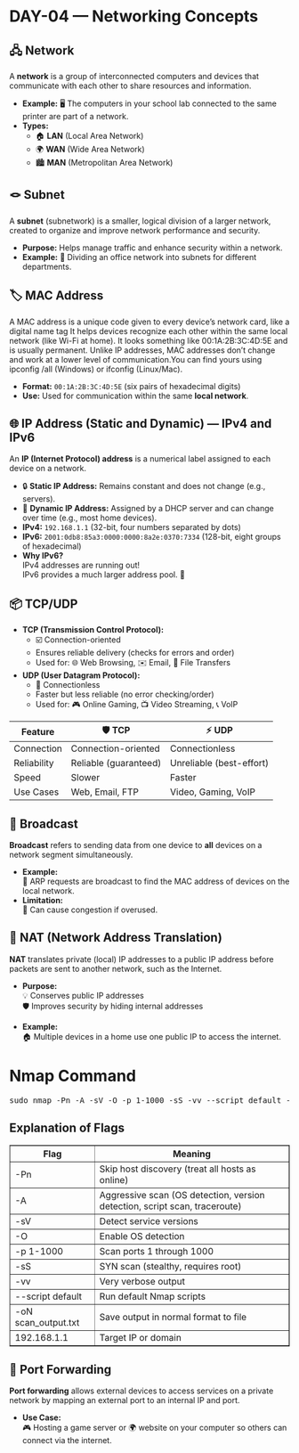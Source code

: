# DAY-04 — Networking Concepts

## 🖧 **Network**
A **network** is a group of interconnected computers and devices that communicate with each other to share resources and information.
- **Example:** 🖥️ The computers in your school lab connected to the same printer are part of a network.
- **Types:**  
  - 🏠 **LAN** (Local Area Network)  
  - 🌍 **WAN** (Wide Area Network)  
  - 🏙️ **MAN** (Metropolitan Area Network)

## 🪢 **Subnet**
A **subnet** (subnetwork) is a smaller, logical division of a larger network, created to organize and improve network performance and security.
- **Purpose:** Helps manage traffic and enhance security within a network.
- **Example:** 🏢 Dividing an office network into subnets for different departments.

## 🏷️ **MAC Address**

A MAC address is a unique code given to every device’s network card, like a digital name tag It helps devices recognize each other within the same local network (like Wi-Fi at home). It looks something like 00:1A:2B:3C:4D:5E and is usually permanent. Unlike IP addresses, MAC addresses don’t change and work at a lower level of communication.You can find yours using ipconfig /all (Windows) or ifconfig (Linux/Mac).
- **Format:** `00:1A:2B:3C:4D:5E` (six pairs of hexadecimal digits)
- **Use:** Used for communication within the same **local network**.

## 🌐 **IP Address (Static and Dynamic) — IPv4 and IPv6**
An **IP (Internet Protocol) address** is a numerical label assigned to each device on a network.
- 🔒 **Static IP Address:** Remains constant and does not change (e.g., servers).
- 🔄 **Dynamic IP Address:** Assigned by a DHCP server and can change over time (e.g., most home devices).
- **IPv4:** `192.168.1.1` (32-bit, four numbers separated by dots)
- **IPv6:** `2001:0db8:85a3:0000:0000:8a2e:0370:7334` (128-bit, eight groups of hexadecimal)
- **Why IPv6?**  
  IPv4 addresses are running out!  
  IPv6 provides a much larger address pool. 🚀


## 📦 **TCP/UDP**
- **TCP (Transmission Control Protocol):**  
  - ☑️ Connection-oriented  
  - Ensures reliable delivery (checks for errors and order)  
  - Used for: 🌐 Web Browsing, ✉️ Email, 📁 File Transfers
- **UDP (User Datagram Protocol):**  
  - 🚫 Connectionless  
  - Faster but less reliable (no error checking/order)  
  - Used for: 🎮 Online Gaming, 📺 Video Streaming, 📞 VoIP

| Feature      | 🛡️ TCP                      | ⚡ UDP                   |
|--------------|-----------------------------|-------------------------|
| Connection   | Connection-oriented         | Connectionless          |
| Reliability  | Reliable (guaranteed)       | Unreliable (best-effort)|
| Speed        | Slower                      | Faster                  |
| Use Cases    | Web, Email, FTP             | Video, Gaming, VoIP     |

## 📢 **Broadcast**
**Broadcast** refers to sending data from one device to **all** devices on a network segment simultaneously.
- **Example:**  
  🔎 ARP requests are broadcast to find the MAC address of devices on the local network.
- **Limitation:**  
  🚦 Can cause congestion if overused.

## 🔄 **NAT (Network Address Translation)**
**NAT** translates private (local) IP addresses to a public IP address before packets are sent to another network, such as the Internet.
- **Purpose:**  
  💡 Conserves public IP addresses  
  🛡️ Improves security by hiding internal addresses
- **Example:**  
  🏠 Multiple devices in a home use one public IP to access the internet.

  <!DOCTYPE html>
<html>
<head>
</head>
<body>

  <h1>Nmap Command </h1>

 
  <pre>sudo nmap -Pn -A -sV -O -p 1-1000 -sS -vv --script default -oN scan_output.txt 192.168.1.1</pre>

  <h2>Explanation of Flags</h2>
  <table border="1">
    <tr>
      <th>Flag</th>
      <th>Meaning</th>
    </tr>
    <tr><td>-Pn</td><td>Skip host discovery (treat all hosts as online)</td></tr>
    <tr><td>-A</td><td>Aggressive scan (OS detection, version detection, script scan, traceroute)</td></tr>
    <tr><td>-sV</td><td>Detect service versions</td></tr>
    <tr><td>-O</td><td>Enable OS detection</td></tr>
    <tr><td>-p 1-1000</td><td>Scan ports 1 through 1000</td></tr>
    <tr><td>-sS</td><td>SYN scan (stealthy, requires root)</td></tr>
    <tr><td>-vv</td><td>Very verbose output</td></tr>
    <tr><td>--script default</td><td>Run default Nmap scripts</td></tr>
    <tr><td>-oN scan_output.txt</td><td>Save output in normal format to file</td></tr>
    <tr><td>192.168.1.1</td><td>Target IP or domain</td></tr>
  </table>

  

</body>
</html>


## 🚪 **Port Forwarding**
**Port forwarding** allows external devices to access services on a private network by mapping an external port to an internal IP and port.
- **Use Case:**  
  🎮 Hosting a game server or 🌍 website on your computer so others can connect via the internet.
